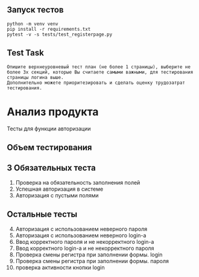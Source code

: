 ## Запуск тестов

    python -m venv venv
    pip install -r requirements.txt
    pytest -v -s tests/test_registerpage.py 



## Test Task
    Опишите верхнеуровневый тест план (не более 1 страницы), выберите не более 3х секций, которые Вы считаете самыми важными, для тестирования страницы логина выше. 
    Дополнительно можете приоритезировать и сделать оценку трудозатрат тестирования.

# Анализ продукта

Тесты для функции авторизации

## Объем тестирования

## 3 Обязательных теста

01. Проверка на обязательность заполнения полей  
02. Успешная авторизация в системе
03. Авторизация с пустыми полями    

## Остальные тесты
04. Авторизация с использованием неверного пароля
05. Авторизация с использованием неверного login-a
06. Ввод корректного пароля и не некорректного login-a
07. Ввод корректного login-a и не некорректного пароля
08. Проверка смены регистра при заполнении формы. login
09. Проверка смены регистра при заполнении формы. пароля
10. проверка активности кнопки login
